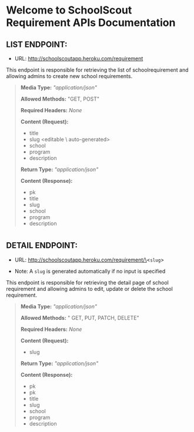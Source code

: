 # Welcome to SchoolScout Requirement APIs Documentation


## LIST ENDPOINT:
- URL: http://schoolscoutapp.heroku.com/requirement

This endpoint is responsible for retrieving the list of schoolrequirement and allowing admins to create new school requirements.

> **Media Type:** *"application/json"*
>
> **Allowed Methods:** "GET, POST"
>
> **Required Headers:** *None*
>
> **Content (Request):**
>
> * title
> * slug \<editable \ auto-generated>
> * school
> * program
> * description
> 
> **Return Type:** *"application/json"*
>
> **Content (Response):**
>
> * pk
> * title
> * slug 
> * school
> * program
> * description     

#

## DETAIL ENDPOINT:
- URL: http://schoolscoutapp.heroku.com/requirement/\<`slug`>
* Note: A `slug` is generated automatically if no input is specified

This endpoint is responsible for retrieving the detail page of school requirement and allowing admins to edit, update or delete the school requirement.
>
> **Media Type:** *"application/json"*
>
> **Allowed Methods:** " GET, PUT, PATCH, DELETE"
>
> **Required Headers:** *None*
>
> **Content (Request):**
>
> 
> * slug
> 
> **Return Type:** *"application/json"*
>
> **Content (Response):**
> * pk
> * pk
> * title
> * slug 
> * school
> * program
> * description     
